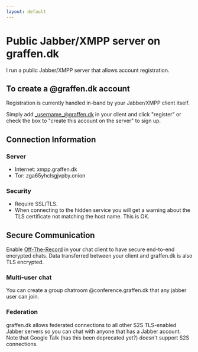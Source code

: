 ```yaml
---
layout: default
---
```

# Public Jabber/XMPP server on graffen.dk

I run a public Jabber/XMPP server that allows account registration.

## To create a @graffen.dk account

Registration is currently handled in-band by your Jabber/XMPP client itself.

Simply add _username_@graffen.dk in your client and click "register" or check the box to "create this account on the server" to sign up.

## Connection Information

### Server

* Internet: xmpp.graffen.dk
* Tor: zga65yhclsgjvpby.onion

### Security

* Require SSL/TLS.
* When connecting to the hidden service you will get a warning about the TLS certificate not matching the host name. This is OK. 

## Secure Communication

Enable [Off-The-Record](https://otr.cypherpunks.ca/) in your chat client to have secure end-to-end encrypted chats. Data transferred between your client and graffen.dk is also TLS encrypted. 

### Multi-user chat

You can create a group chatroom @conference.graffen.dk that any jabber user can join.

### Federation

graffen.dk allows federated connections to all other S2S TLS-enabled Jabber servers so you can chat with anyone that has a Jabber account. Note that Google Talk (has this been deprecated yet?) doesn't support S2S connections.

